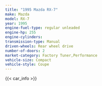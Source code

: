 ```yaml
---
title: "1995 Mazda RX-7"
make: Mazda
model: RX-7
year: 1995
engine-fuel-type: regular unleaded
engine-hp: 255
engine-cylinders: 
transmission-type: Manual
driven-wheels: Rear wheel drive
number-of-doors: 2
market-category: Factory Tuner,Performance
vehicle-size: Compact
vehicle-style: Coupe
---
```


{{< car_info >}}

